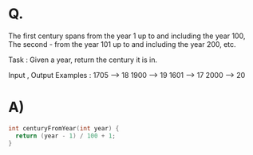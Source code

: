 # Q.
The first century spans from the year 1 up to and including the year 100, The second - from the year 101 up to and including the year 200, etc.

Task :
Given a year, return the century it is in.

Input , Output Examples :
1705 --> 18
1900 --> 19
1601 --> 17
2000 --> 20

# A)
```c
int centuryFromYear(int year) {
  return (year - 1) / 100 + 1;
}
